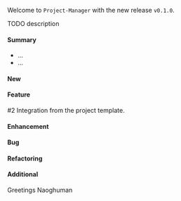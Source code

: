 Welcome to `Project-Manager` with the new release `v0.1.0`.

TODO description



#### Summary
* ...
* ...



#### New



#### Feature
#2 Integration from the project template.



#### Enhancement



#### Bug



#### Refactoring



#### Additional



Greetings
Naoghuman



[//]: # (Issues which will be integrated in this release)



[//]: # (Links)
